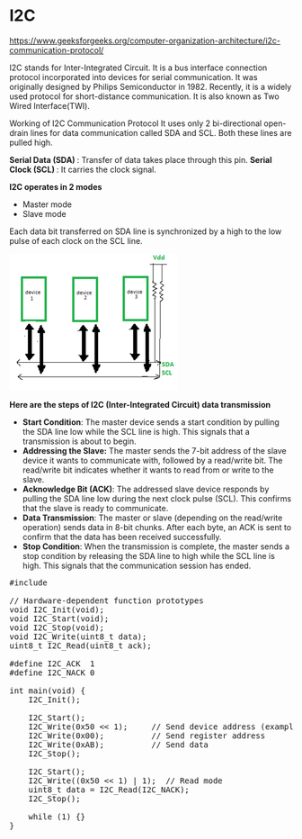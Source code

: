 # I2C

https://www.geeksforgeeks.org/computer-organization-architecture/i2c-communication-protocol/

I2C stands for Inter-Integrated Circuit. It is a bus interface connection protocol incorporated into devices for serial communication. It was originally designed by Philips Semiconductor in 1982. Recently, it is a widely used protocol for short-distance communication. It is also known as Two Wired Interface(TWI).

Working of I2C Communication Protocol
It uses only 2 bi-directional open-drain lines for data communication called SDA and SCL. Both these lines are pulled high.

<b>Serial Data (SDA) </b>: Transfer of data takes place through this pin.
<b>Serial Clock (SCL) </b>: It carries the clock signal.

<b>I2C operates in 2 modes</b>

- Master mode
- Slave mode

Each data bit transferred on SDA line is synchronized by a high to the low pulse of each clock on the SCL line.

![i2c](./images/i2c.png)

<b>Here are the steps of I2C (Inter-Integrated Circuit) data transmission</b>

- <b>Start Condition</b>: The master device sends a start condition by pulling the SDA line low while the SCL line is high. This signals that a transmission is about to begin.
- <b>Addressing the Slave:</b> The master sends the 7-bit address of the slave device it wants to communicate with, followed by a read/write bit. The read/write bit indicates whether it wants to read from or write to the slave.
- <b>Acknowledge Bit (ACK)</b>: The addressed slave device responds by pulling the SDA line low during the next clock pulse (SCL). This confirms that the slave is ready to communicate.
- <b>Data Transmission</b>: The master or slave (depending on the read/write operation) sends data in 8-bit chunks. After each byte, an ACK is sent to confirm that the data has been received successfully.
- <b>Stop Condition</b>: When the transmission is complete, the master sends a stop condition by releasing the SDA line to high while the SCL line is high. This signals that the communication session has ended.

<pre>
#include <stdint.h>

// Hardware-dependent function prototypes
void I2C_Init(void);
void I2C_Start(void);
void I2C_Stop(void);
void I2C_Write(uint8_t data);
uint8_t I2C_Read(uint8_t ack);

#define I2C_ACK  1
#define I2C_NACK 0

int main(void) {
    I2C_Init();

    I2C_Start();
    I2C_Write(0x50 << 1);     // Send device address (example: EEPROM at 0x50), Write mode
    I2C_Write(0x00);          // Send register address
    I2C_Write(0xAB);          // Send data
    I2C_Stop();

    I2C_Start();
    I2C_Write((0x50 << 1) | 1);  // Read mode
    uint8_t data = I2C_Read(I2C_NACK);
    I2C_Stop();

    while (1) {}
}
</pre>
